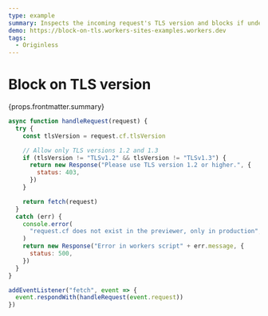 ```yaml
---
type: example
summary: Inspects the incoming request's TLS version and blocks if under TLSv1.2.
demo: https://block-on-tls.workers-sites-examples.workers.dev
tags:
  - Originless
---
```


# Block on TLS version

<ContentColumn>
  <p>{props.frontmatter.summary}</p>
</ContentColumn>

```js
async function handleRequest(request) {
  try {
    const tlsVersion = request.cf.tlsVersion

    // Allow only TLS versions 1.2 and 1.3
    if (tlsVersion != "TLSv1.2" && tlsVersion != "TLSv1.3") {
      return new Response("Please use TLS version 1.2 or higher.", {
        status: 403,
      })
    }

    return fetch(request)
  }
  catch (err) {
    console.error(
      "request.cf does not exist in the previewer, only in production",
    )
    return new Response("Error in workers script" + err.message, {
      status: 500,
    })
  }
}

addEventListener("fetch", event => {
  event.respondWith(handleRequest(event.request))
})
```

<!-- ## Demo

<p><a href={props.frontmatter.demo}>Open demo</a></p>

<Demo src={props.frontmatter.demo} title={props.frontmatter.summary} height="150"/> -->
